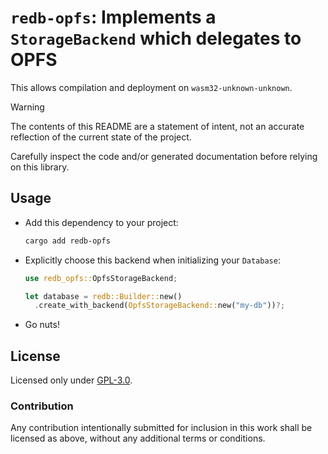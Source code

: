 # `redb-opfs`: Implements a `StorageBackend` which delegates to OPFS

This allows compilation and deployment on `wasm32-unknown-unknown`.

> [!WARNING]
> The contents of this README are a statement of intent, not an accurate reflection of the current state of the project.
>
> Carefully inspect the code and/or generated documentation before relying on this library.

## Usage

- Add this dependency to your project:

  ```sh
  cargo add redb-opfs
  ```

- Explicitly choose this backend when initializing your `Database`:

  ```rust
  use redb_opfs::OpfsStorageBackend;

  let database = redb::Builder::new()
    .create_with_backend(OpfsStorageBackend::new("my-db"))?;
  ```

- Go nuts!

## License

Licensed only under [GPL-3.0](./LICENSE).

### Contribution

Any contribution intentionally submitted for inclusion in this work shall be licensed as above, without any additional terms or conditions.
